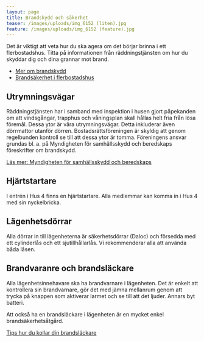```yaml
---
layout: page
title: Brandskydd och säkerhet
teaser: /images/uploads/img_6152 (liten).jpg
feature: /images/uploads/img_6152 (feature).jpg
---
```

Det är viktigt att veta hur du ska agera om det börjar brinna i ett flerbostadshus. Titta på informationen från räddningstjänsten om hur du skyddar dig och dina grannar mot brand.

* [Mer om brandskydd](https://www.msb.se/sv/Forebyggande/Brandskydd/)
* [Brandsäkerhet i flerbostadshus](https://www.msb.se/sv/Forebyggande/Brandskydd/Brandskydd-byggnader-och-anlaggningar/Flerbostadshus/)

## Utrymningsvägar

Räddningstjänsten har i samband med inspektion i husen gjort påpekanden om att vindsgångar, trapphus och våningsplan skall hållas helt fria från lösa föremål. Dessa ytor är våra utrymningsvägar. Detta inkluderar även dörrmattor utanför dörren.
Bostadsrättsföreningen är skyldig att genom regelbunden kontroll se till att dessa ytor är tomma. Föreningens ansvar grundas bl. a. på Myndigheten för samhällsskydd och beredskaps föreskrifter om brandskydd.

[Läs mer: Myndigheten för samhällsskydd och beredskaps](https://www.msb.se/)

## Hjärtstartare

I entrén i Hus 4 finns en hjärtstartare. Alla medlemmar kan komma in i Hus 4 med sin nyckelbricka.

## Lägenhetsdörrar

Alla dörrar in till lägenheterna är säkerhetsdörrar (Daloc) och försedda med ett cylinderlås och ett sjutillhållarlås. Vi rekommenderar alla att använda båda låsen.

## Brandvaranre och brandsläckare

Alla lägenhetsinnehavare ska ha brandvarnare i lägenheten. Det är enkelt att kontrollera sin brandvarnare, gör det med jämna mellanrum genom att trycka på knappen som aktiverar larmet och se till att det ljuder. Annars byt batteri.

Att också ha en brandsläckare i lägenheten är en mycket enkel brandsäkerhetsåtgård. 

[Tips hur du kollar din brandsläckare](/images/uploads/Hur_kontrollerar_man_sin_brandstackare.pdf)
